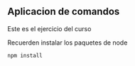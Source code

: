## Aplicacion de comandos

Este es el ejercicio del curso

Recuerden instalar los paquetes de node 

````
npm install
````